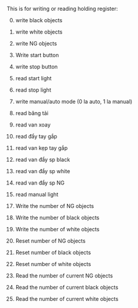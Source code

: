 This is for writing or reading holding register:

0. write black objects

1. write white objects

2. write NG objects

3. Write start button

4. write stop button

5. read start light

6. read stop light

7. write manual/auto mode (0 la auto, 1 la manual)

8. read băng tải

9. read van xoay

10. read đẩy tay gắp

11. read van kẹp tay gắp

12. read van đẩy sp black

13. read van đẩy sp white

14. read van đẩy sp NG

15. read manual light

<!-- 16. read red light -->

17. Write the number of NG objects

18. Write the number of black objects

19. Write the number of white objects

20. Reset number of NG objects

21. Reset number of black objects

22. Reset number of white objects

23. Read the number of current NG objects

24. Read the number of current black objects            

25. Read the number of current white objects